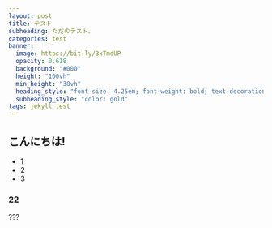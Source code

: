 ```yaml
---
layout: post
title: テスト
subheading: ただのテスト。
categories: test
banner:
  image: https://bit.ly/3xTmdUP
  opacity: 0.618
  background: "#000"
  height: "100vh"
  min_height: "38vh"
  heading_style: "font-size: 4.25em; font-weight: bold; text-decoration: underline"
  subheading_style: "color: gold"
tags: jekyll test
---
```

## こんにちは!
- 1
- 2
- 3

### 22
???
